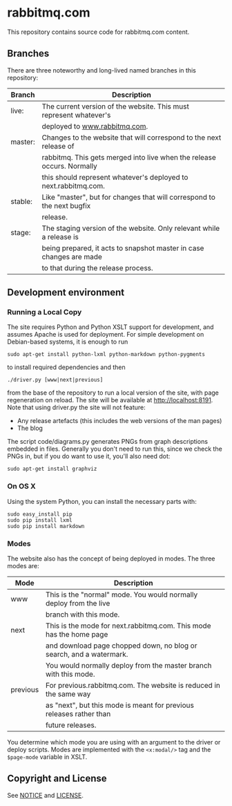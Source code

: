 # rabbitmq.com

This repository contains source code for rabbitmq.com content.




## Branches

There are three noteworthy and long-lived named branches in this
repository:

Branch  | Description
--------|------------------------------------------------------------------------
live:   | The current version of the website. This must represent whatever's
        | deployed to www.rabbitmq.com.
master: | Changes to the website that will correspond to the next release of
        | rabbitmq. This gets merged into live when the release occurs. Normally
        | this should represent whatever's deployed to next.rabbitmq.com.
stable: | Like "master", but for changes that will correspond to the next bugfix
        | release.
stage:  | The staging version of the website. Only relevant while a release is
        | being prepared, it acts to snapshot master in case changes are made
        | to that during the release process.

## Development environment

### Running a Local Copy

The site requires Python and Python XSLT support for development, and
assumes Apache is used for deployment. For simple development on Debian-based
systems, it is enough to run

    sudo apt-get install python-lxml python-markdown python-pygments

to install required dependencies and then

    ./driver.py [www|next|previous]

from the base of the repository to run a local version of the site, with page
regeneration on reload. The site will be available at
[http://localhost:8191](http://localhost:8191/). Note that using driver.py the site will not
feature:

 * Any release artefacts (this includes the web versions of the man pages)
 * The blog

The script code/diagrams.py generates PNGs from graph descriptions
embedded in files. Generally you don't need to run this, since we
check the PNGs in, but if you do want to use it, you'll also need dot:

    sudo apt-get install graphviz

### On OS X

Using the system Python, you can install the necessary parts with:

    sudo easy_install pip
    sudo pip install lxml
    sudo pip install markdown

### Modes

The website also has the concept of being deployed in modes. The three
modes are:

Mode     | Description
---------|------------------------------------------------------------------------
www      | This is the "normal" mode. You would normally deploy from the live
         | branch with this mode.
next     | This is the mode for next.rabbitmq.com. This mode has the home page
         | and download page chopped down, no blog or search, and a watermark.
         | You would normally deploy from the master branch with this mode.
previous | For previous.rabbitmq.com. The website is reduced in the same way
         | as "next", but this mode is meant for previous releases rather than
         | future releases.

You determine which mode you are using with an argument to the driver
or deploy scripts. Modes are implemented with the `<x:modal/>` tag and
the `$page-mode` variable in XSLT.


## Copyright and License

See [NOTICE](NOTICE) and [LICENSE](LICENSE).
